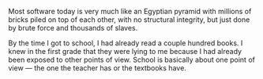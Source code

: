 Most software today is very much like an Egyptian pyramid with millions of bricks piled on top of each other, with no structural integrity, but just done by brute force and thousands of slaves.

By the time I got to school, I had already read a couple hundred books. I knew in the first grade that they were lying to me because I had already been exposed to other points of view. School is basically about one point of view — the one the teacher has or the textbooks have.